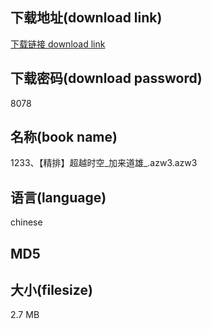 ## 下载地址(download link)
[下载链接 download link](https://voluble-croquembouche-d321dc.netlify.app/?s=1233%E3%80%81%E3%80%90%E7%B2%BE%E6%8E%92%E3%80%91%E8%B6%85%E8%B6%8A%E6%97%B6%E7%A9%BA_%E5%8A%A0%E6%9D%A5%E9%81%93%E9%9B%84_.azw3)

## 下载密码(download password)
8078

## 名称(book name)
1233、【精排】超越时空_加来道雄_.azw3.azw3

## 语言(language)
chinese

## MD5


## 大小(filesize)
2.7 MB
